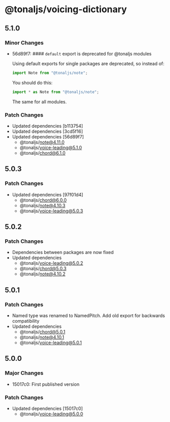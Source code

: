 # @tonaljs/voicing-dictionary

## 5.1.0

### Minor Changes

- 56d89f7: #### `default` export is deprecated for @tonaljs modules

  Using default exports for single packages are deprecated, so instead of:

  ```js
  import Note from "@tonaljs/note";
  ```

  You should do this:

  ```js
  import * as Note from "@tonaljs/note";
  ```

  The same for all modules.

### Patch Changes

- Updated dependencies [b113754]
- Updated dependencies [3cd5f16]
- Updated dependencies [56d89f7]
  - @tonaljs/note@4.11.0
  - @tonaljs/voice-leading@5.1.0
  - @tonaljs/chord@6.1.0

## 5.0.3

### Patch Changes

- Updated dependencies [97f01d4]
  - @tonaljs/chord@6.0.0
  - @tonaljs/note@4.10.3
  - @tonaljs/voice-leading@5.0.3

## 5.0.2

### Patch Changes

- Dependencies between packages are now fixed
- Updated dependencies
  - @tonaljs/voice-leading@5.0.2
  - @tonaljs/chord@5.0.3
  - @tonaljs/note@4.10.2

## 5.0.1

### Patch Changes

- Named type was renamed to NamedPitch. Add old export for backwards compatibility
- Updated dependencies
  - @tonaljs/chord@5.0.1
  - @tonaljs/note@4.10.1
  - @tonaljs/voice-leading@5.0.1

## 5.0.0

### Major Changes

- 15017c0: First published version

### Patch Changes

- Updated dependencies [15017c0]
  - @tonaljs/voice-leading@5.0.0
